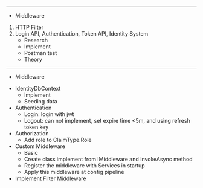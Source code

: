 ------------------------------------------------------------------------------
* Middleware
1. HTTP Filter
2. Login API, Authentication, Token API, Identity System
	- Research
	- Implement
	- Postman test
	- Theory
	
------------------------------------------------------------------------------
* Middleware
- IdentityDbContext
	+ Implement
	+ Seeding data
- Authentication
	- Login: login with jwt
	- Logout: can not implement, set expire time <5m, and using refresh token key
- Authorization
	- Add role to ClaimType.Role
- Custom Middleware
	- Basic
	- Create class implement from IMiddleware and InvokeAsync method
	- Register the middleware with Services in startup
	- Apply this middleware at config pipeline 
- Implement Filter Middleware